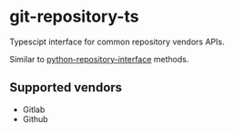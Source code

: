 # git-repository-ts

Typescipt interface for common repository vendors APIs.

Similar to [python-repository-interface](https://github.com/Ircam-WAM/python-repository-interface) methods.

## Supported vendors

  - Gitlab
  - Github

